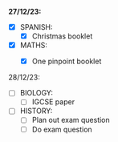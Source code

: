 **27/12/23:**

- [x] SPANISH:
	- [x] Christmas booklet
- [x] MATHS:
	- [x] One pinpoint booklet


28/12/23:
- [ ] BIOLOGY:
	- [ ] IGCSE paper
- [ ] HISTORY:
	- [ ] Plan out exam question
	- [ ] Do exam question
